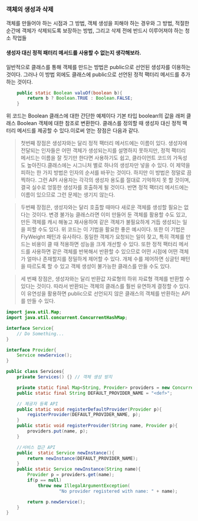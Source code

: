 ### 객체의 생성과 삭제
객체를 만들어야 하는 시점과 그 방법, 객체 생성을 피해야 하는 경우와 그 방법, 적절한 순간에 객체가 삭제되도록 보장하는 방법, 그리고 삭제 전에 반드시 이루어져야 하는 청소 작업들

#### 생성자 대신 정적 패터리 메서드를 사용할 수 없는지 생각해보라.
일반적으로 클래스를 통해 객체를 만드는 방법은 public으로 선언된 생성자를 이용하는 것이다. 그러나 이 방법 외에도 클래스에 public으로 선언된 정적 팩터리 메서드를 추가하는 것이다.

```Java
    public static Boolean valuOf(boolean b){
        return b ? Boolean.TRUE : Boolean.FALSE;
    }
```

위 코드는 Boolean 클래스에 대한 간단한 예제이다 기본 타입 boolean의 값을 래퍼 클래스 Boolean 객체에 대한 참조로 변환한다.
클래스를 정의할 때 생성자 대신 정적 팩터리 메서드를 제공할 수 있다.이로써 얻는 장점은 다음과 같다.
>첫번째 장점은 생성자와는 달리 정적 팩터리 메서드에는 이름이 있다.
생성자에 전달되는 인자들은 어떤 객체가 생성되는지를 설명하지 못하지만, 정적 팩터리 메서드는 이름을 잘 짓기만 한다면 사용하기도 쉽고, 클라이언트 코드의 가독성도 높아진다.클래스에는 시그니처 별로 하나의 생성자만 넣을 수 있다. 이 제약을 피하는 한 가지 방법은 인자의 순서를 바꾸는 것이다. 하지만 이 방법은 정말로 끔찍하다. 그런 API 사용자는 각각의 생성자 용도를 절대로 기억하지 못 할 것이며, 결국 실수로 엉뚱한 생성자를 호출하게 될 것이다. 반면 정적 팩터리 메서드에는 이름이 있으므로 그런 문제는 생기지 않는다.

> 두번째 장점은, 생성자와는 달리 호출할 때마다 새로운 객체를 생성할 필요는 없다는 것이다.
변경 불가능 클래스라면 이미 만들어 둔 객체를 활용할 수도 있고, 만든 객체를 캐시 해놓고 재사용하여 같은 객체가 불필요하게 거듭 생성되는 일을 피할 수도 있다. 위 코드는 이 기법을 활요한 좋은 예시이다. 또한 이 기법은 FlyWeight 패턴과 유사하다. 동일한 객체가 요청되는 일이 잦고, 특히 객체를 만드는 비용이 클 때 적용하면 성능을 크게 개선할 수 있다. 또한 정적 팩터리 메서드를 사용하면 같은 객체를 반복해서 반환할 수 있으므로 어떤 시점에 어떤 객체가 얼마나 존재할지를 정밀하게 제어할 수 있다. 개체 수를 제어하면 싱글턴 패턴을 따르도록 할 수 있고 객체 생성이 불가능한 클래스를 만들 수도 있다.

> 세 번째 장점은, 생성자와는 달리 반환값 자료형의 하위 자료형 객체를 반환할 수 있다는 것이다. 따라서 반환되는 객체의 클래스를 훨씬 유연하게 결정할 수 있다. 이 유연성을 활용하면 public으로 선언되지 않은 클래스의 객체를 반환하는 API를 만들 수 있다.


```Java
import java.util.Map;
import java.util.concurrent.ConcurrentHashMap;

interface Service{
    // Do Something...
}

interface Provider{
    Service newService();
}

public class Services{
    private Services() {} // 객체 생성 방지

    private static final Map<String, Provider> providers = new ConcurrentHashMap<String, Provider>();
    public static final String DEFAULT_PROVIDER_NAME = "<def>";

    // 제공자 등록 API
    public static void registerDefaultProvider(Provider p){
        registerProvider(DEFAULT_PROVIDER_NAME, p);
    }
    public static void registerProvider(String name, Provider p){
        providers.put(name, p);
    }

    //서비스 접근 API
    public  static Service newInstance(){
        return newInstance(DEFAULT_PROVIDER_NAME);
    }
    public static Service newInstance(String name){
        Provider p = providers.get(name);
        if(p == null)
            throw new IllegalArgumentException(
                    "No provider registered with name: " + name);

        return p.newService();
    }
}

```
